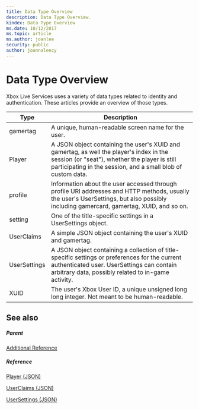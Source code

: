 ```yaml
---
title: Data Type Overview
description: Data Type Overview.
kindex: Data Type Overview
ms.date: 10/12/2017
ms.topic: article
ms.author: joanlee
security: public
author: joannaleecy
---
```


# Data Type Overview
 
Xbox Live Services uses a variety of data types related to identity and authentication.
These articles provide an overview of those types.
 
| Type| Description| 
| --- | --- | 
| gamertag| A unique, human-readable screen name for the user.| 
| Player| A JSON object containing the user's XUID and gamertag, as well the player's index in the session (or "seat"), whether the player is still participating in the session, and a small blob of custom data.| 
| profile| Information about the user accessed through profile URI addresses and HTTP methods, usually the user's UserSettings, but also possibly including gamercard, gamertag, XUID, and so on.| 
| setting| One of the title-specific settings in a UserSettings object.| 
| UserClaims| A simple JSON object containing the user's XUID and gamertag.| 
| UserSettings| A JSON object containing a collection of title-specific settings or preferences for the current authenticated user. UserSettings can contain arbitrary data, possibly related to in-game activity.| 
| XUID| The user's Xbox User ID, a unique unsigned long long integer. Not meant to be human-readable.| 


<a id="ID4E6D"></a>

## See also


<a id="ID4EBE"></a>

##### Parent  

[Additional Reference](atoc-xboxlivews-reference-additional.md)


<a id="ID4ENE"></a>

##### Reference

[Player (JSON)](../json/json-player.md)

[UserClaims (JSON)](../json/json-userclaims.md)

[UserSettings (JSON)](../json/json-usersettings.md)